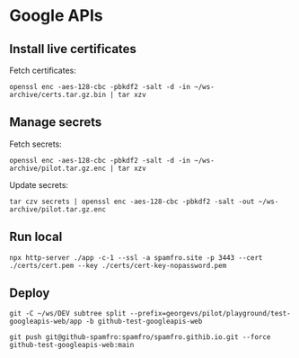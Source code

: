 # Google APIs

## Install live certificates
Fetch certificates:
```
openssl enc -aes-128-cbc -pbkdf2 -salt -d -in ~/ws-archive/certs.tar.gz.bin | tar xzv
```

## Manage secrets
Fetch secrets:
```
openssl enc -aes-128-cbc -pbkdf2 -salt -d -in ~/ws-archive/pilot.tar.gz.enc | tar xzv
```
Update secrets:
```
tar czv secrets | openssl enc -aes-128-cbc -pbkdf2 -salt -out ~/ws-archive/pilot.tar.gz.enc
```

## Run local
```
npx http-server ./app -c-1 --ssl -a spamfro.site -p 3443 --cert ./certs/cert.pem --key ./certs/cert-key-nopassword.pem
```

## Deploy
```
git -C ~/ws/DEV subtree split --prefix=georgevs/pilot/playground/test-googleapis-web/app -b github-test-googleapis-web

git push git@github-spamfro:spamfro/spamfro.githib.io.git --force github-test-googleapis-web:main
```